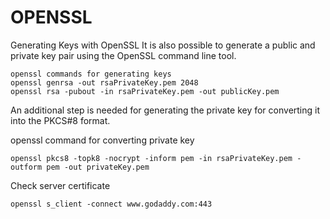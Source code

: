 # OPENSSL

Generating Keys with OpenSSL
It is also possible to generate a public and private key pair using the OpenSSL command line tool.

```
openssl commands for generating keys
openssl genrsa -out rsaPrivateKey.pem 2048
openssl rsa -pubout -in rsaPrivateKey.pem -out publicKey.pem
```

An additional step is needed for generating the private key for converting it into the PKCS#8 format.

openssl command for converting private key
```
openssl pkcs8 -topk8 -nocrypt -inform pem -in rsaPrivateKey.pem -outform pem -out privateKey.pem
```

Check server certificate
```
openssl s_client -connect www.godaddy.com:443
```
